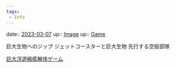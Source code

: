 ```yaml
---
tags:
 - Info
---
```


date:: [2023-03-07](/Daily_Note/2023-03-07.md)
up:: [Image](Bar/Novel/Topics/Image.md)
up:: [Game](../Bar/Novel/Topics/Game.md)

巨大生物へのジップ
ジェットコースターと巨大生物
先行する空挺部隊

[巨大浮遊戦艦解体ゲーム](巨大浮遊戦艦解体ゲーム.md)